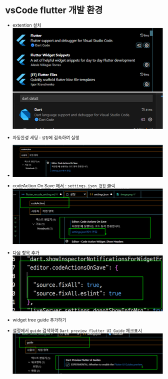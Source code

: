 # vsCode flutter 개발 환경

- extention 설치  
  ![확장설치](image.png)
  ![Dart 확장설치](image-7.png)

- 자동완성 세팅 : `설정`에 접속하여 실행
- ![codeAction](image-1.png)
- codeAction On Save 에서 : `settings.json 편집` 클릭  
  ![Alt text](image-4.png)
- 다음 항목 추가  
  ![Alt text](image-5.png)

- widget tree guide 추가하기
- 설정에서 `guide` 검색하여 `Dart preview flutter UI Guide` 체크표시  
  ![Alt text](image-6.png)
